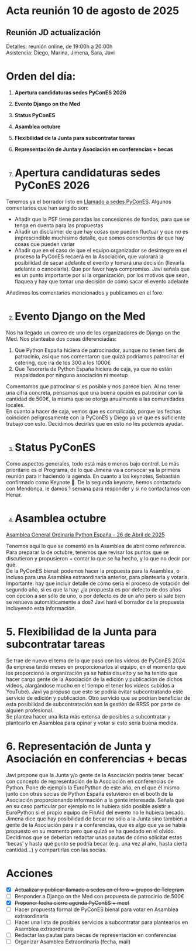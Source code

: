 # **Acta reunión 10 de agosto de 2025**

## **Reunión JD actualización**

Detalles: reunión online, de 19:00h a 20:00h  
Asistencia: Diego, Marina, Jimena, Sara, Javi

# **Orden del día:**

1. **Apertura candidaturas sedes PyConES 2026**  
2. **Evento Django on the Med**  
3. **Status PyConES**  
4. **Asamblea octubre**  
5. **Flexibilidad de la Junta para subcontratar tareas**  
6. **Representación de Junta y Asociación en conferencias \+ becas**

1. # **Apertura candidaturas sedes PyConES 2026**

Tenemos ya el borrador listo en [Llamado a sedes PyConES](https://docs.google.com/document/d/1lDy9xoRdvxNyeAVeS7KT1xfkL0BdwUuaLcgALyO8kTQ/edit?tab=t.0). Algunos comentarios que han surgido son:

- Añadir que la PSF tiene paradas las concesiones de fondos, para que se tenga en cuenta para las propuestas  
- Añadir un disclaimer de que hay cosas que pueden fluctuar y que no es imprescindible muchísimo detalle, que somos conscientes de que hay cosas que pueden variar  
- Añadir que en el caso de que el equipo organizador se desintegre en el proceso la PyConES recaerá en la Asociación, que valorará la posibilidad de sacar adelante el evento y tomará una decisión (llevarla adelante o cancelarla). Que por favor haya compromiso. Javi señala que es un punto importante por si la organización, por los motivos que sean, flaquea y hay que tomar una decisión de cómo sacar el evento adelante

Añadimos los comentarios mencionados y publicamos en el foro.

2. # **Evento Django on the Med**

Nos ha llegado un correo de uno de los organizadores de Django on the Med. Nos planteaba dos cosas diferenciadas:

1) Que Python España hiciera de patrocinador, aunque no tienen tiers de patrocinio, así que nos comentaron que quizá podríamos patrocinar el catering, que irá de los 300 a los 1000€  
2) Que Tesorería de Python España hiciera de caja, ya que no están respaldados por ninguna asociación ni meetup

Comentamos que patrocinar sí es posible y nos parece bien. Al no tener una cifra concreta, pensamos que una buena opción es patrocinar con la cantidad de 500€, la misma que se otorga anualmente a las comunidades locales.  
En cuanto a hacer de caja, vemos que es complicado, porque las fechas coinciden peligrosamente con la PyConES y Diego ya ve que es suficiente trabajo con esto. Decidimos decirles que en esto no les podemos ayudar.

3. # **Status PyConES**

Como aspectos generales, todo está más o menos bajo control. Lo más prioritario es el Programa, de lo que Jimena va a convocar ya la primera reunión para ir haciendo la agenda. En cuanto a las keynotes, Sebastián confirmado como Keynote 🎉. De la segunda keynote, hemos contactado con Mendonça, le damos 1 semana para responder y si no contactamos con Henar.

4. # **Asamblea octubre**

[Asamblea General Ordinaria Python España - 26 de Abril de 2025](https://docs.google.com/presentation/d/1Mu-lLYatjTJ7bgbL5gtBv-P1vwoiGnXfU0kA8cTuk5w/edit?slide=id.p#slide=id.p)

Tenemos aquí lo que se comentó en la Asamblea de abril como referencia. Para preparar la de octubre, tenemos que revisar los puntos que se discutieron y propusieron \+ contar lo que se ha hecho, y lo que no decir por qué.  
De la PyConES bienal: podemos hacer la propuesta para la Asamblea, o incluso para una Asamblea extraordinaria anterior, para plantearla y votarla. Importante: hay que incluir detalle de cómo sería el proceso de votación del segundo año, si es que la hay: ¿la propuesta es por defecto de dos años con opción a ser sólo de uno, o por defecto es de un año pero si sale bien se renueva automáticamente a dos? Javi hará el borrador de la propuesta incluyendo esta información.

# **5\.  Flexibilidad de la Junta para subcontratar tareas**

Se trae de nuevo el tema de lo que pasó con los vídeos de PyConES 2024 (la empresa tardó meses en proporcionarlos al equipo, en el momento que los proporcionó la organización ya se había disuelto y se ha tenido que hacer cargo gente de la Asociación de la edición y publicación de dichos vídeos, alargándose mucho en el tiempo el tener los vídeos subidos a YouTube). Javi ya propuso que esto se podría evitar subcontratando este servicio de edición y publicación. Otro servicio que se podrían beneficiar de esta posibilidad de subcontratación son la gestión de RRSS por parte de alguien profesional.  
Se plantea hacer una lista más extensa de posibles a subcontratar y plantearlo en Asamblea para opinar y votar si esto sería buena medida.

# **6\.  Representación de Junta y Asociación en conferencias \+ becas**

Javi propone que la Junta y/o gente de la Asociación podría tener ‘becas’ con concepto de representación de la Asociación en conferencias de Python. Pone de ejemplo la EuroPython de este año, en el que él mismo junto con otras socias de Python España estuvieron en el booth de la Asociación proporcionando información a la gente interesada. Señala que en su caso particular por ejemplo no le hubiera sido posible asistir a EuroPython si el propio equipo de FinAid del evento no le hubiera becado.  
Jimena dice que hay posibilidad de becar no sólo a la Junta sino también a gente de la Asociación para ir a conferencias, que es algo que ya se había propuesto en su momento pero que quizá se ha quedado en el olvido. Decidimos que se deberían redactar unas pautas de cómo solicitar estas ‘becas’ y hasta qué punto se podría becar (e.g. una vez al año, hasta cierta cantidad…) y compartirlas con las socias.

# **Acciones**

- [x] ~~Actualizar y publicar llamado a sedes en el foro \+ grupos de Telegram~~  
- [ ] Responder a Django on the Med con propuesta de patrocinio de 500€  
- [x] ~~Proponer fecha cierre agenda PyConES \+ meet~~  
- [ ] Hacer propuesta formal de PyConES bienal para votar en Asamblea extraordinaria  
- [ ] Hacer una lista de posibles servicios a subcontratar para plantearlos en Asamblea extraordinaria  
- [ ] Redactar las pautas para becas de representación en conferencias  
- [ ] Organizar Asamblea Extraordinaria (fecha, mail)